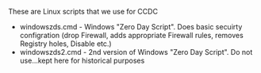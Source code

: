 These are Linux scripts that we use for CCDC

   * windowszds.cmd - Windows "Zero Day Script". Does basic secuirty configration (drop Firewall, adds appropriate Firewall rules, removes Registry holes, Disable  etc.)
   * windowszds2.cmd - 2nd version of Windows "Zero Day Script".  Do not use...kept here for historical purposes
